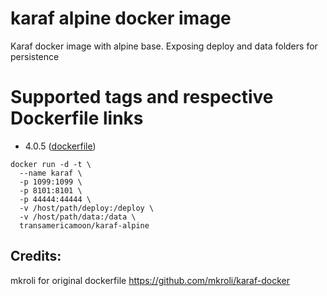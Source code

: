 # karaf alpine docker image

Karaf docker image with alpine base. Exposing deploy and data folders for persistence

Supported tags and respective Dockerfile links
==================
* 4.0.5 ([dockerfile](https://github.com/transamericamoon/karaf-alpine))

```console
docker run -d -t \
  --name karaf \
  -p 1099:1099 \
  -p 8101:8101 \
  -p 44444:44444 \
  -v /host/path/deploy:/deploy \
  -v /host/path/data:/data \
  transamericamoon/karaf-alpine
```

Credits:
-------------

mkroli for original dockerfile
https://github.com/mkroli/karaf-docker
